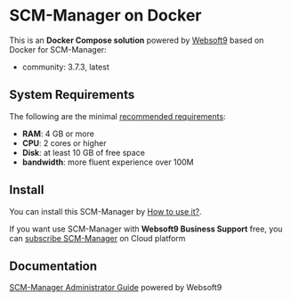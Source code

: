 # SCM-Manager on Docker  

This is an **Docker Compose solution** powered by [Websoft9](https://www.websoft9.com) based on Docker for SCM-Manager:


 - community:  3.7.3, latest


## System Requirements

The following are the minimal [recommended requirements](https://scm-manager.org):

* **RAM**: 4 GB or more
* **CPU**: 2 cores or higher
* **Disk**: at least 10 GB of free space
* **bandwidth**: more fluent experience over 100M  

## Install

You can install this SCM-Manager by [How to use it?](https://github.com/Websoft9/docker-library#how-to-use-it).   

If you want use SCM-Manager with **Websoft9 Business Support** free, you can [subscribe SCM-Manager](https://www.websoft9.com/apps) on Cloud platform

## Documentation

[SCM-Manager Administrator Guide](https://support.websoft9.com/docs/scmmanager) powered by Websoft9